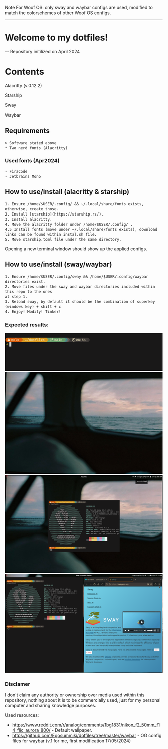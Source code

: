 Note For Woof OS: only sway and waybar configs are used, modified to match the colorschemes of other Woof OS configs.

---

# Welcome to my dotfiles!
-- Repository initilized on April 2024

# Contents

Alacritty (v.0.12.2)

Starship

Sway

Waybar

## Requirements
	> Software stated above
	* Two nerd fonts (Alacritty)

### Used fonts (Apr2024)
	- FiraCode
	- Jetbrains Mono


## How to use/install (alacritty & starship)

	1. Ensure /home/$USER/.config/ && ~/.local/share/fonts exists, otherwise, create those.
	2. Install [starship](https://starship.rs/).
	3. Install alacritty.
	4. Move the alacritty folder under /home/$USER/.config/ .
	4.5 Install fonts (move under ~/.local/share/fonts exists), download links can be found within instal.sh file.
	5. Move starship.toml file under the same directory.

Opening a new terminal window should show up the applied configs.


## How to use/install (sway/waybar)

	1. Ensure /home/$USER/.config/sway && /home/$USER/.config/waybar directories exist.
	2. Move files under the sway and waybar directories included within this repo to the ones
	at step 1.
	3. Reload sway, by default it should be the combination of superkey (windows key) + shift + c
	4. Enjoy! Modify! Tinker! 




### Expected results:

![screenshot for expected result of my terminal customizaton](https://raw.githubusercontent.com/Akirapearl/dotfiles/main/images/result_term.png) 
![Default wallpaper](https://raw.githubusercontent.com/Akirapearl/dotfiles/main/images/nikon-f2-50mm-f-1-4-flic-aurora-800-the_arctic_monkey.png)
![fastfetch](https://raw.githubusercontent.com/Akirapearl/dotfiles/main/images/fetch.png)
![tiling terminal with browser](https://raw.githubusercontent.com/Akirapearl/dotfiles/main/images/browser.png)



### Disclamer

I don't claim any authority or ownership over media used within this repository, nothing about it is to be commercially used, just for my personal computer and 
sharing knowledge purposes.

Used resources: 
- https://www.reddit.com/r/analog/comments/1bg1831/nikon_f2_50mm_f14_flic_aurora_800/ - Default wallpaper.
- https://github.com/Egosummiki/dotfiles/tree/master/waybar - OG config files for waybar (v.1 for me, first modification 17/05/2024)
